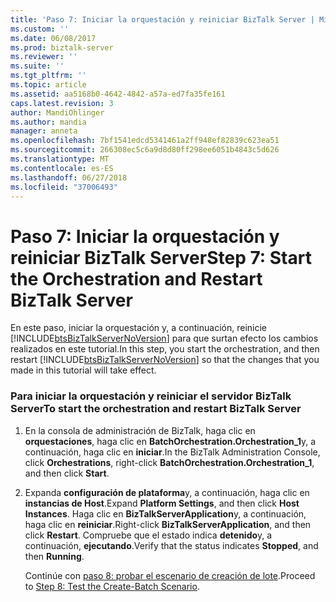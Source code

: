 ```yaml
---
title: 'Paso 7: Iniciar la orquestación y reiniciar BizTalk Server | Microsoft Docs'
ms.custom: ''
ms.date: 06/08/2017
ms.prod: biztalk-server
ms.reviewer: ''
ms.suite: ''
ms.tgt_pltfrm: ''
ms.topic: article
ms.assetid: aa5168b0-4642-4842-a57a-ed7fa35fe161
caps.latest.revision: 3
author: MandiOhlinger
ms.author: mandia
manager: anneta
ms.openlocfilehash: 7bf1541edcd5341461a2ff948ef82839c623ea51
ms.sourcegitcommit: 266308ec5c6a9d8d80ff298ee6051b4843c5d626
ms.translationtype: MT
ms.contentlocale: es-ES
ms.lasthandoff: 06/27/2018
ms.locfileid: "37006493"
---
```

# <a name="step-7-start-the-orchestration-and-restart-biztalk-server"></a><span data-ttu-id="a13a9-102">Paso 7: Iniciar la orquestación y reiniciar BizTalk Server</span><span class="sxs-lookup"><span data-stu-id="a13a9-102">Step 7: Start the Orchestration and Restart BizTalk Server</span></span>
<span data-ttu-id="a13a9-103">En este paso, iniciar la orquestación y, a continuación, reinicie [!INCLUDE[btsBizTalkServerNoVersion](../../includes/btsbiztalkservernoversion-md.md)] para que surtan efecto los cambios realizados en este tutorial.</span><span class="sxs-lookup"><span data-stu-id="a13a9-103">In this step, you start the orchestration, and then restart [!INCLUDE[btsBizTalkServerNoVersion](../../includes/btsbiztalkservernoversion-md.md)] so that the changes that you made in this tutorial will take effect.</span></span>  
  
### <a name="to-start-the-orchestration-and-restart-biztalk-server"></a><span data-ttu-id="a13a9-104">Para iniciar la orquestación y reiniciar el servidor BizTalk Server</span><span class="sxs-lookup"><span data-stu-id="a13a9-104">To start the orchestration and restart BizTalk Server</span></span>  
  
1. <span data-ttu-id="a13a9-105">En la consola de administración de BizTalk, haga clic en **orquestaciones**, haga clic en **BatchOrchestration.Orchestration_1**y, a continuación, haga clic en **iniciar**.</span><span class="sxs-lookup"><span data-stu-id="a13a9-105">In the BizTalk Administration Console, click **Orchestrations**, right-click **BatchOrchestration.Orchestration_1**, and then click **Start**.</span></span>  
  
2. <span data-ttu-id="a13a9-106">Expanda **configuración de plataforma**y, a continuación, haga clic en **instancias de Host**.</span><span class="sxs-lookup"><span data-stu-id="a13a9-106">Expand **Platform Settings**, and then click **Host Instances**.</span></span> <span data-ttu-id="a13a9-107">Haga clic en **BizTalkServerApplication**y, a continuación, haga clic en **reiniciar**.</span><span class="sxs-lookup"><span data-stu-id="a13a9-107">Right-click **BizTalkServerApplication**, and then click **Restart**.</span></span> <span data-ttu-id="a13a9-108">Compruebe que el estado indica **detenido**y, a continuación, **ejecutando**.</span><span class="sxs-lookup"><span data-stu-id="a13a9-108">Verify that the status indicates **Stopped**, and then **Running**.</span></span>  
  
   <span data-ttu-id="a13a9-109">Continúe con [paso 8: probar el escenario de creación de lote](../../adapters-and-accelerators/accelerator-hl7/step-8-test-the-create-batch-scenario.md).</span><span class="sxs-lookup"><span data-stu-id="a13a9-109">Proceed to [Step 8: Test the Create-Batch Scenario](../../adapters-and-accelerators/accelerator-hl7/step-8-test-the-create-batch-scenario.md).</span></span>